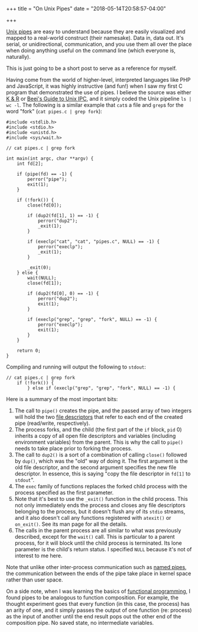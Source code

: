 +++
title = "On Unix Pipes"
date = "2018-05-14T20:58:57-04:00"

+++

[Unix pipes] are easy to understand because they are easily visualized and mapped to a real-world construct (their namesake).  Data in, data out.  It's serial, or unidirectional, communication, and you use them all over the place when doing anything useful on the command line (which everyone is, naturally).

This is just going to be a short post to serve as a reference for myself.

Having come from the world of higher-level, interpreted languages like PHP and JavaScript, it was highly instructive (and fun!) when I saw my first C program that demonstrated the use of pipes.  I believe the source was either [K & R] or [Beej's Guide to Unix IPC], and it simply coded the Unix pipeline `ls | wc -l`.  The following is a similar example that `cat`s a file and `grep`s for the word "fork" (`cat pipes.c | grep fork`):

```
#include <stdlib.h>
#include <stdio.h>
#include <unistd.h>
#include <sys/wait.h>

// cat pipes.c | grep fork

int main(int argc, char **argv) {
    int fd[2];

    if (pipe(fd) == -1) {
        perror("pipe");
        exit(1);
    }

    if (!fork()) {
        close(fd[0]);

        if (dup2(fd[1], 1) == -1) {
            perror("dup2");
            _exit(1);
        }

        if (execlp("cat", "cat", "pipes.c", NULL) == -1) {
            perror("execlp");
            _exit(1);
        }

        _exit(0);
    } else {
        wait(NULL);
        close(fd[1]);

        if (dup2(fd[0], 0) == -1) {
            perror("dup2");
            exit(1);
        }

        if (execlp("grep", "grep", "fork", NULL) == -1) {
            perror("execlp");
            exit(1);
        }
    }

    return 0;
}
```

Compiling and running will output the following to `stdout`:

```
// cat pipes.c | grep fork
    if (!fork()) {
        } else if (execlp("grep", "grep", "fork", NULL) == -1) {
```

Here is a summary of the most important bits:

1. The call to `pipe()` creates the pipe, and the passed array of two integers will hold the two [file descriptors] that refer to each end of the created pipe (read/write, respectively).
2. The process forks, and the child (the first part of the `if` block, `pid` 0) inherits a copy of all open file descriptors and variables (including environment variables) from the parent. This is why the call to `pipe()` needs to take place prior to forking the process.
3. The call to `dup2()` is a sort of a combination of calling `close()` followed by `dup()`, which was the "old" way of doing it. The first argument is the old file descriptor, and the second argument specifies the new file descriptor. In essence, this is saying "copy the file descriptor in `fd[1]` to `stdout`".
4. The `exec` family of functions replaces the forked child process with the process specified as the first parameter.
5. Note that it's best to use the `_exit()` function in the child process.  This not only immediately ends the process and closes any file descriptors belonging to the process, but it doesn't flush any of its `stdio` streams, and it also doesn't call any functions registered with `atexit()` or `on_exit()`.  See its man page for all the details.
6. The calls in the parent process are all similar to what was previously described, except for the `wait()` call.  This is particular to a parent process, for it will block until the child process is terminated. Its lone parameter is the child's return status. I specified `NULL` because it's not of interest to me here.

Note that unlike other inter-process communication such as [named pipes], the communication between the ends of the pipe take place in kernel space rather than user space.

On a side note, when I was learning the basics of [functional programming], I found pipes to be analogous to function composition.  For example, the thought experiment goes that every function (in this case, the process) has an arity of one, and it simply passes the output of one function (re: process) as the input of another until the end result pops out the other end of the composition pipe.  No saved state, no intermediate variables.

[Unix pipes]: https://en.wikipedia.org/wiki/Pipeline_(Unix)
[K & R]: https://en.wikipedia.org/wiki/The_C_Programming_Language
[Beej's Guide to Unix IPC]: https://beej.us/guide/bgipc/html/multi/index.html
[file descriptors]: https://en.wikipedia.org/wiki/File_descriptor
[named pipes]: https://en.wikipedia.org/wiki/Named_pipe
[functional programming]: https://en.wikipedia.org/wiki/Functional_programming

